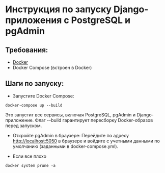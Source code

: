 # Инструкция по запуску Django-приложения с PostgreSQL и pgAdmin
## Требования:

* [Docker](https://www.docker.com/products/docker-desktop/ "Скачать")
* Docker Compose (встроен в Docker)
## Шаги по запуску:

* Запустите Docker Compose:
```
docker-compose up --build
```
Это запустит все сервисы, включая PostgreSQL, pgAdmin и Django-приложение. Флаг --build гарантирует пересборку Docker-образов перед запуском.

* Откройте pgAdmin в браузере:
Перейдите по адресу <http://localhost:5050> в браузере и войдите с учетными данными по умолчанию (заданными в docker-compose.yml).

* Если все плохо
```
docker system prune -a
```